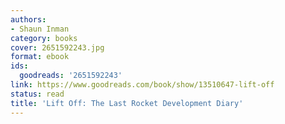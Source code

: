 ```yaml
---
authors:
- Shaun Inman
category: books
cover: 2651592243.jpg
format: ebook
ids:
  goodreads: '2651592243'
link: https://www.goodreads.com/book/show/13510647-lift-off
status: read
title: 'Lift Off: The Last Rocket Development Diary'
---
```

